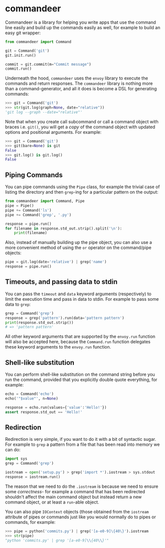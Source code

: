 commandeer
==========

Commandeer is a library for helping you write apps that use
the command line easily and build up the commands easily as
well, for example to build an easy git wrapper:

```python
from commandeer import Command

git = Command('git')
git.init.run()

commit = git.commit(m="Commit message")
commit.run()
```

Underneath the hood, `commandeer` uses the `envoy` library
to execute the commands and return responses. The `commandeer`
library is nothing more than a command-generator, and all it
does is become a DSL for generating commands:

```python
>>> git = Command('git')
>>> str(git.log(graph=None, date="relative"))
'git log --graph --date="relative"'
```

Note that when you create call subcommand or call a command
object with braces i.e. `git()`, you will get a _copy_ of
the command object with updated options and positional arguments.
For example:

```python
>>> git = Command('git')
>>> git(bare=None) is git
False
>>> git.log() is git.log()
False
```

## Piping Commands

You can pipe commands using the `Pipe` class, for example the
trivial case of listing the directory and then `grep`-ing for
a particular pattern on the output:

```python
from commandeer import Command, Pipe
pipe = Pipe()
pipe += Command('ls')
pipe += Command('grep', '.py')

response = pipe.run()
for filename in response.std_out.strip().split('\n'):
    print(filename)
```

Also, instead of manually building up the pipe object, you can
also use a more convenient method of using the `or` operator
on the command/pipe objects:

```python
pipe = git.log(date='relative') | grep('name')
response = pipe.run()
```

## Timeouts, and passing data to stdin

You can pass the `timeout` and `data` keyword arguments (respectively)
to limit the execution time and pass in data to stdin. For
example to pass some data to `grep`:

```python
grep = Command('grep')
response = grep('pattern').run(data='pattern pattern')
print(response.std_out.strip())
# => 'pattern pattern'
```

All other keyword arguments that are supported by the `envoy.run`
function will also be accepted here, because the `Command.run`
function delegates these keyword arguments to the `envoy.run`
function.

## Shell-like substitution

You can perform shell-like substitution on the command string
before you run the command, provided that you explicitly
double quote everything, for example:

```python
echo = Command('echo')
echo('"$value"', n=None)

response = echo.run(values={'value':'Hello!'})
assert response.std_out == 'Hello!'
```

## Redirection

Redirection is very simple, if you want to do it with a bit of
syntactic sugar. For example to `grep` a pattern from a file
that has been read into memory we can do:

```python
import sys
grep = Command('grep')

iostream = open('setup.py') > grep('import *').iostream > sys.stdout
response = iostream.run()
```

The reason that we need to do the `.iostream` is because we
need to ensure some _correctness_- for example a command that
has been redirected shouldn't affect the main command object
but instead return a new command object, or at least a `run`-able
object.

You can also pipe `IOContext` objects (those obtained from
the `iostream` attribute of pipes or commands just like
you would normally do to pipes or commands, for example:

```python
>>> pipe = python('commits.py') | grep('[a-e0-9]\{40\}').iostream
>>> str(pipe)
"python 'commits.py' | grep '[a-e0-9]\\{40\\}'"
```
